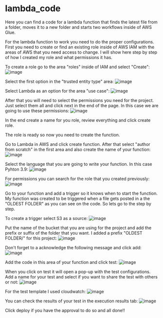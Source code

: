 # lambda_code
Here you can find a code for a lambda function that finds the latest file from a folder, moves it to a new folder and starts two workflows inside of AWS Glue.

For the lambda function to work you need to do the proper configurations. First you need to create or find an existing role inside of AWS IAM with the areas of AWS that you need access to change. I will show here step by step of how I created my role and what permissions it has.

To create a role go to the area "roles" inside of IAM and select "Create":
![image](https://user-images.githubusercontent.com/93729823/192641111-8fdcdffe-0ad1-43a9-8559-d1a565804559.png)

Select the first option in the "trusted entity type" area:
![image](https://user-images.githubusercontent.com/93729823/192641910-b47348dc-63a1-425a-85d2-3771678dac0f.png)

Select Lambda as an option for the area "use case":
![image](https://user-images.githubusercontent.com/93729823/192642312-ca73e56b-d147-4550-aa2a-921ada1f5085.png)

After that you will need to select the permissions you need for the project. Just select them all and click next in the end of the page. In this case we are going to use these permissions:
![image](https://user-images.githubusercontent.com/93729823/192642610-54e291aa-5b0c-44c7-8093-c843b62a1c66.png)

In the end create a name for you role, review everything and click create role. 

The role is ready so now you need to create the function. 

Go to Lambda in AWS and click create function. After that select "author from scratch" in the first area and also create the name of your function:
![image](https://user-images.githubusercontent.com/93729823/192644939-4e9eaeac-a890-4a65-9fa9-82cb14d4f42b.png)

Select the language that you are going to write your function. In this case Pyhton 3.9:
![image](https://user-images.githubusercontent.com/93729823/192645644-11fae88e-09f6-4e8c-9132-187a3d55a541.png)

For permissions you can search for the role that you created previously:
![image](https://user-images.githubusercontent.com/93729823/192645970-4b719c62-4b21-4acd-aaeb-78c682e9ed07.png)

Go to your function and add a trigger so it knows when to start the function. My function was created to be triggered when a file gets posted in a the "OLDEST FOLDER" as you can see on the code. So lets go to the step by step.

To create a trigger select S3 as a source:
![image](https://user-images.githubusercontent.com/93729823/192646978-a5fe6f47-20c4-4ae2-96de-df983c7095dd.png)

Put the name of the bucket that you are using for the project and add the prefix or suffix of the folder that you want. I added a prefix "OLDEST FOLDER/" for this project:
![image](https://user-images.githubusercontent.com/93729823/192648248-a6a437c9-42db-44f5-8969-3e364796bbde.png)

Don't forget to a acknowledge the following message and click add:
![image](https://user-images.githubusercontent.com/93729823/192648370-d3dfc852-880e-4b23-8bd3-bb3181ef39ba.png)

Add the code in this area of your function and click test:
![image](https://user-images.githubusercontent.com/93729823/192648808-1938d86e-9467-4bee-b6b7-05b4ed28a4e1.png)

When you click on test it will open a pop-up with the test configurations. Add a name for your test and select if you want to share the test with others or not:
![image](https://user-images.githubusercontent.com/93729823/192649222-f37763db-43fb-4d7d-9835-61c28d1692b8.png)

For the test template I used cloudwatch:
![image](https://user-images.githubusercontent.com/93729823/192649472-60f751fa-22b3-4408-85e9-966f9e8adc01.png)

You can check the results of your test in the execution results tab:
![image](https://user-images.githubusercontent.com/93729823/192650073-18e6463a-4c8b-4760-a23b-b933934b5cb8.png)

Click deploy if you have the approval to do so and all done!! 




